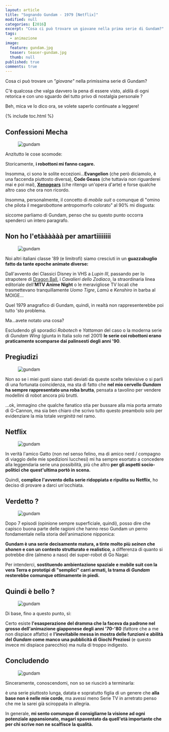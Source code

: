 ```yaml
---
layout: article
title: "Sognando Gundam - 1979 [Netflix]"
modified: null
categories: [2016]
excerpt: "Cosa ci può trovare un giovane nella prima serie di Gundam?"
tags:
  - animazione
image: 
  feature: gundam.jpg
  teaser: teaser-gundam.jpg
  thumb: null
published: true
comments: true
---
```


Cosa ci può trovare un _"giovane"_ nella primissima serie di Gundam?

C'è qualcosa che valga davvero la pena di essere visto, aldilà di ogni retorica e con uno sguardo del tutto privo di nostalgia personale ?

Beh, mica ve lo dico ora, se volete saperlo continuate a leggere!

{% include toc.html %}

## Confessioni Mecha

<figure>
<img src="https://upload.wikimedia.org/wikipedia/it/1/1f/Mobile_Suit_Gundam.jpg" alt="gundam">
</figure>

Anzitutto le cose scomode:

Storicamente, **i robottoni mi fanno cagare.**

Insomma, ci sono le solite eccezioni...**Evangelion** (che però diciamolo, è una faccenda piuttosto diversa), **Code Geass** (che tuttavia non riguarderei mai e poi mai), [**Xenogears**](http://xabacadabra.com/2016/xenogears-recensione/) (che ritengo un'opera d'arte) e forse qualche altro caso che ora non ricordo. 

Insomma, personalmente, il concetto di _mobile suit_ o comunque di "omino che pilota il megarobottone antropomorfo colorato" al 90% mi disgusta:

siccome parliamo di Gundam, penso che su questo punto occorra spenderci un intero paragrafo.

## Non ho l'etàààààà per amartiiiiiiii

<figure>
<img src="https://upload.wikimedia.org/wikipedia/it/b/be/Francobolli_Gundam_Amuro.png" alt="gundam">
</figure>

Noi altri italiani classe '89 (e limitrofi) siamo cresciuti in un **guazzabuglio fatto da tante epoche animate diverse:** 

Dall'avvento dei Classici Disney in VHS a _Lupin III_, passando per lo strapotere di [Dragon Ball](http://xabacadabra.com/2013/dragon-ball-in-italia/), i _Cavalieri dello Zodiaco_, la straordinaria linea editoriale dell'**MTV Anime Night** o le meravigliose TV locali che trasmettevano tranquillamente _Uomo Tigre_, _Lamù_ e _Kenshiro_ in barba al MOIGE...

Quel 1979 anagrafico di Gundam, quindi, in realtà non rappresenterebbe poi tutto 'sto problema.

Ma...avete notato una cosa?

Escludendo gli sporadici _Robotech_ e _Yattaman_ del caso o la moderna serie di _Gundam Wing_ (giunta in Italia solo nel 2001) **le serie coi robottoni erano praticamente scomparse dai palinsesti degli anni '90**.

## Pregiudizi

<figure>
<img src="http://i.imgur.com/67ZsLDp.jpg" alt="gundam">
</figure>

Non so se i miei gusti siano stati deviati da queste scelte televisive o si parli di una fortunata coincidenza, ma sta di fatto che **nel mio cervello _Gundam_ ha sempre rappresentato una roba brutta**, pensata a tavolino per vendere modellini di robot ancora più brutti.

...ok, immagino che qualche fanatico stia per bussare alla mia porta armato di G-Cannon, ma sia ben chiaro che scrivo tutto questo preambolo solo per evidenziare la mia totale _verginità_ nel ramo.

## Netflix

<figure>
<img src="http://i2.hd-cdn.it/img/max_width1000/id535810_1.jpg" alt="gundam">
</figure>

In verità l'amico Gatto (non nel senso felino, ma di amico nerd / compagno di viaggio delle mie spedizioni lucchesi) mi ha sempre esortato a concedere alla leggendaria serie una possibilità, più che altro **per gli aspetti socio-politici che quest'ultima portò in scena.**

Quindi, **complice l'avvento della serie ridoppiata e ripulita su Netflix**, ho deciso di provare a darci un'occhiata.

## Verdetto ?

<figure>
<img src="http://i295.photobucket.com/albums/mm145/SaotomeAlto/Mobile%20Suit%20Gundam/Mobile%20Suit%20Gundam%200079/rx782-battered.jpg" alt="gundam">
</figure>

Dopo 7 episodi (opinione sempre superficiale, quindi), posso dire che capisco buona parte delle ragioni che hanno reso Gundam un perno fondamentale nella storia dell'animazione nipponica: 

**Gundam è una serie decisamente matura, a tinte molto più _seinen_ che _shonen_ e con un contesto strutturato e realistico**, a differenza di quanto si potrebbe dire (almeno a naso) dei super-robot di Go Nagai:

Per intenderci, **sostituendo ambientazione spaziale e mobile suit con la vera Terra e prototipi di "semplici" carri armati, la trama di _Gundam_ resterebbe comunque ottimamente in piedi.**

## Quindi è bello ?

<figure>
<img src="http://images.sgcafe.net/2013/07/rx782.jpg" alt="gundam">
</figure>

Di base, fino a questo punto, sì: 

Certo esiste **l'esasperazione del dramma che la faceva da padrone nel grosso dell'animazione giapponese degli anni '70-'80** (fattore che a me non dispiace affatto) e **l'inevitabile messa in mostra delle funzioni e abilità del _Gundam_ come manco una pubblicità di Giochi Preziosi** (e questo invece mi dispiace parecchio) ma nulla di troppo indigesto.

## Concludendo 

<figure>
<img src="http://www.fanboy.com/archive-images/gundam-0079-02.jpg" alt="gundam">
</figure>

Sinceramente, conoscendomi, non so se riuscirò a terminarla: 

è una serie piuttosto lunga, datata e sopratutto figlia di un genere che **alla base non è nelle mie corde**, ma avessi meno Serie TV in arretrato penso che me la sarei già sciroppata in allegria.

In generale, **mi sento comunque di consigliarne la visione ad ogni potenziale appansionato, magari spaventato da quell'età importante che per chi scrive non ne scalfisce la qualità.**
